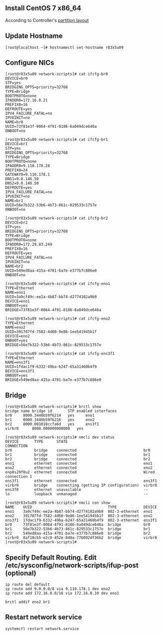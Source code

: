 ## Install CentOS 7 x86_64
According to Controller's [partition layout](./DiskConfiguration)

## Update Hostname
    [root@localhost ~]# hostnamectl set-hostname r83x5u09

## Configure NICs
    [root@r83x5u09 network-scripts]# cat ifcfg-br0
    DEVICE=br0
    STP=yes
    BRIDGING_OPTS=priority=32768
    TYPE=Bridge
    BOOTPROTO=none
    IPADDR0=172.16.0.21
    PREFIX0=16
    DEFROUTE=yes
    IPV4_FAILURE_FATAL=no
    IPV6INIT=no
    NAME=br0
    UUID=73f81e3f-0064-4f91-8186-6a049dce646a
    ONBOOT=no

    [root@r83x5u09 network-scripts]# cat ifcfg-br1
    DEVICE=br1
    STP=yes
    BRIDGING_OPTS=priority=32768
    TYPE=Bridge
    BOOTPROTO=none
    IPADDR0=9.110.178.28
    PREFIX0=24
    GATEWAY0=9.110.178.1
    DNS1=9.0.146.50
    DNS2=9.0.148.50
    DEFROUTE=yes
    IPV4_FAILURE_FATAL=no
    IPV6INIT=no
    NAME=br1
    UUID=56e7b322-53b6-4b73-861c-829533c1757e
    ONBOOT=no

    [root@r83x5u09 network-scripts]# cat ifcfg-br2
    DEVICE=br2
    STP=yes
    BRIDGING_OPTS=priority=32768
    TYPE=Bridge
    BOOTPROTO=none
    IPADDR0=172.29.83.249
    PREFIX0=16
    DEFROUTE=yes
    IPV4_FAILURE_FATAL=no
    IPV6INIT=no
    NAME=br2
    UUID=549ed8aa-415a-4701-ba7e-e377b7c886e0
    ONBOOT=no

    [root@r83x5u09 network-scripts]# cat ifcfg-eno1 
    TYPE=Ethernet
    NAME=eno1
    UUID=3a9cf49c-ee2a-4b87-bb74-d2774102a9b9
    DEVICE=eno1
    ONBOOT=yes
    BRIDGE=73f81e3f-0064-4f91-8186-6a049dce646a

    [root@r83x5u09 network-scripts]# cat ifcfg-eno2
    TYPE=Ethernet
    NAME=eno2
    UUID=391707fd-7582-4d60-9e86-1ee541945b1f
    DEVICE=eno2
    ONBOOT=yes
    BRIDGE=56e7b322-53b6-4b73-861c-829533c1757e

    [root@r83x5u09 network-scripts]# cat ifcfg-ens3f1 
    TYPE=Ethernet
    NAME=ens3f1
    UUID=1fdac1f9-6332-49ba-b247-65a31460b4f9
    DEVICE=ens3f1
    ONBOOT=yes
    BRIDGE=549ed8aa-415a-4701-ba7e-e377b7c886e0

## Bridge
    [root@r83x5u09 network-scripts]# brctl show
    bridge name	bridge id		STP enabled	interfaces
    br0		8000.3440b59f6214	yes		eno1
    br1		8000.3440b59f6216	yes		eno2
    br2		8000.001018ccfa6d	yes		ens3f1
    virbr0		8000.000000000000	yes		

    [root@r83x5u09 network-scripts]# nmcli dev status
    DEVICE       TYPE      STATE                                  CONNECTION         
    br0          bridge    connected                              br0                
    br1          bridge    connected                              br1                
    br2          bridge    connected                              br2                
    eno1         ethernet  connected                              eno1               
    eno2         ethernet  connected                              eno2               
    enp0s29f0u2  ethernet  connected                              Wired connection 1 
    ens3f1       ethernet  connected                              ens3f1             
    virbr0       bridge    connecting (getting IP configuration)  virbr0             
    ens3f0       ethernet  unavailable                            --                 
    lo           loopback  unmanaged                              --                 

    [root@r83x5u09 network-scripts]# nmcli con show
    NAME    UUID                                  TYPE            DEVICE 
    eno1    3a9cf49c-ee2a-4b87-bb74-d2774102a9b9  802-3-ethernet  eno1   
    eno2    391707fd-7582-4d60-9e86-1ee541945b1f  802-3-ethernet  eno2   
    ens3f1  1fdac1f9-6332-49ba-b247-65a31460b4f9  802-3-ethernet  ens3f1 
    br0     73f81e3f-0064-4f91-8186-6a049dce646a  bridge          br0    
    br1     56e7b322-53b6-4b73-861c-829533c1757e  bridge          br1    
    br2     549ed8aa-415a-4701-ba7e-e377b7c886e0  bridge          br2    
    virbr0  8af18cb5-e2c0-452e-840a-776092df36b2  bridge          virbr0 
    [root@r83x5u09 network-scripts]# 


## Specify Default Routing. Edit /etc/sysconfig/network-scripts/ifup-post (optional)
	ip route del default
	ip route add 9.0.0.0/8 via 9.110.178.1 dev eno2
	ip route add 172.16.0.0/16 via 172.16.0.10 dev eno1

	brctl addif eno2 br1

## Restart network service
	systemctl restart network.service
